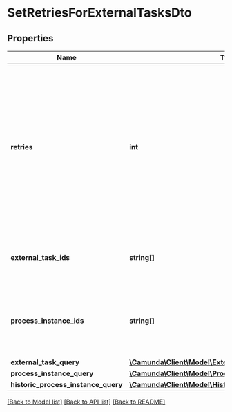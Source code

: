 # SetRetriesForExternalTasksDto

## Properties
Name | Type | Description | Notes
------------ | ------------- | ------------- | -------------
**retries** | **int** | The number of retries to set for the external task.  Must be &gt;&#x3D; 0. If this is 0, an incident is created and the task cannot be fetched anymore unless the retries are increased again. Can not be null. | [optional] 
**external_task_ids** | **string[]** | The ids of the external tasks to set the number of retries for. | [optional] 
**process_instance_ids** | **string[]** | The ids of process instances containing the tasks to set the number of retries for. | [optional] 
**external_task_query** | [**\Camunda\Client\Model\ExternalTaskQueryDto**](ExternalTaskQueryDto.md) |  | [optional] 
**process_instance_query** | [**\Camunda\Client\Model\ProcessInstanceQueryDto**](ProcessInstanceQueryDto.md) |  | [optional] 
**historic_process_instance_query** | [**\Camunda\Client\Model\HistoricProcessInstanceQueryDto**](HistoricProcessInstanceQueryDto.md) |  | [optional] 

[[Back to Model list]](../../README.md#documentation-for-models) [[Back to API list]](../../README.md#documentation-for-api-endpoints) [[Back to README]](../../README.md)

